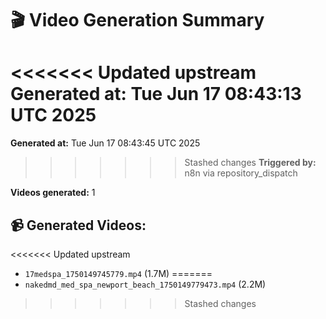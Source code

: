 # 🎬 Video Generation Summary

<<<<<<< Updated upstream
**Generated at:** Tue Jun 17 08:43:13 UTC 2025
=======
**Generated at:** Tue Jun 17 08:43:45 UTC 2025
>>>>>>> Stashed changes
**Triggered by:** n8n via repository_dispatch

**Videos generated:** 1

## 📹 Generated Videos:
<<<<<<< Updated upstream
- `17medspa_1750149745779.mp4` (1.7M)
=======
- `nakedmd_med_spa_newport_beach_1750149779473.mp4` (2.2M)
>>>>>>> Stashed changes
